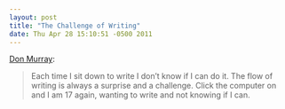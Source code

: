 ```yaml
---
layout: post
title: "The Challenge of Writing"
date: Thu Apr 28 15:10:51 -0500 2011
---
```

[Don Murray](http://www.boston.com/news/local/articles/2006/12/31/columnist_donald_murray_dies_at_82/):

>Each time I sit down to write I don’t know if I can do it. The flow of writing is always a surprise and a challenge. Click the computer on and I am 17 again, wanting to write and not knowing if I can.